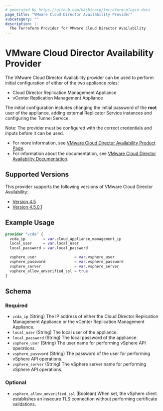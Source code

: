 ```yaml
---
# generated by https://github.com/hashicorp/terraform-plugin-docs
page_title: "VMware Cloud Director Availability Provider"
subcategory: ""
description: |-
  The Terraform Provider for VMware Cloud Director Availability
---
```


# VMware Cloud Director Availability Provider

The VMware Cloud Director Availability provider can be used to perform initial configuration of either of the two
appliance roles:

* Cloud Director Replication Management Appliance
* vCenter Replication Management Appliance

The initial configuration includes changing the initial password of the **root** user of the appliance, adding external
Replicator Service instances and configuring the Tunnel Service.

Note: The provider must be configured with the correct credentials and inputs before it can be used.

* For more information,
  see [VMware Cloud Director Availability Product Page](https://www.vmware.com/products/cloud-director-availability.html).
* For information about the documentation,
  see [VMware Cloud Director Availability Documentation](https://docs.vmware.com/en/VMware-Cloud-Director-Availability/index.html).

## Supported Versions

This provider supports the following versions of VMware Cloud Director Availability:

* [Version 4.5](https://docs.vmware.com/en/VMware-Cloud-Director-Availability/4.5/rn/vmware-cloud-director-availability-45-release-notes/index.html)
* [Version 4.5.0.1](https://docs.vmware.com/en/VMware-Cloud-Director-Availability/4.5.0.1/rn/vmware-cloud-director-availability-4501-release-notes/index.html)

## Example Usage

```terraform
provider "vcda" {
  vcda_ip        = var.cloud_appliance_management_ip
  local_user     = var.local_user
  local_password = var.local_password

  vsphere_user                 = var.vsphere_user
  vsphere_password             = var.vsphere_password
  vsphere_server               = var.vsphere_server
  vsphere_allow_unverified_ssl = true
}
```

<!-- schema generated by tfplugindocs -->

## Schema

### Required

- `vcda_ip` (String) The IP address of either the Cloud Director Replication Management Appliance or the vCenter
  Replication Management Appliance.
- `local_user` (String) The local user of the appliance.
- `local_password` (String) The local password of the appliance.
- `vsphere_user` (String) The user name for performing vSphere API operations.
- `vsphere_password` (String) The password of the user for performing vSphere API operations.
- `vsphere_server` (String) The vSphere server name for performing vSphere API operations.

### Optional

- `vsphere_allow_unverified_ssl` (Boolean) When set, the vSphere client establishes an insecure TLS connection
  without performing certificate validations.
